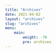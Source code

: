 ```yaml
---
title: "Archives"
date: 2021-04-02
layout: "archives" 
slug: "archives"
menu:
    main:
        weight: -70
        pre: archives
---
```

